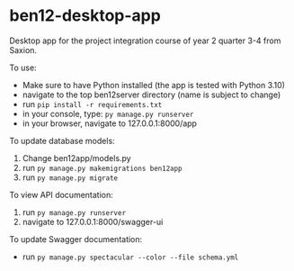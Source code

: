 # ben12-desktop-app
Desktop app for the project integration course of year 2 quarter 3-4 from Saxion.

To use:
- Make sure to have Python installed (the app is tested with Python 3.10)
- navigate to the top ben12server directory (name is subject to change)
- run `pip install -r requirements.txt`
- in your console, type: `py manage.py runserver`
- in your browser, navigate to <a>127.0.0.1:8000/app</a>

To update database models:
1. Change ben12app/models.py
2. run `py manage.py makemigrations ben12app`
3. run `py manage.py migrate`

To view API documentation:
1. run `py manage.py runserver`
2. navigate to <a>127.0.0.1:8000/swagger-ui</a>

To update Swagger documentation:
- run `py manage.py spectacular --color --file schema.yml`